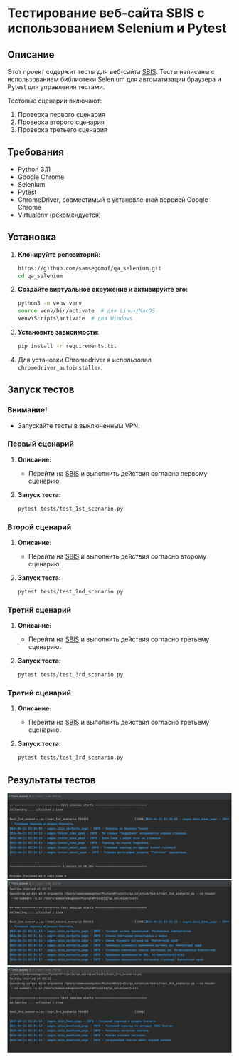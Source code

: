 # Тестирование веб-сайта SBIS с использованием Selenium и Pytest

## Описание

Этот проект содержит тесты для веб-сайта [SBIS](https://sbis.ru/). Тесты написаны с использованием библиотеки Selenium для автоматизации браузера и Pytest для управления тестами.

Тестовые сценарии включают:

1. Проверка первого сценария
2. Проверка второго сценария
3. Проверка третьего сценария

## Требования

- Python 3.11
- Google Chrome
- Selenium
- Pytest
- ChromeDriver, совместимый с установленной версией Google Chrome
- Virtualenv (рекомендуется)

## Установка
1. **Клонируйте репозиторий:**
    ```bash
    https://github.com/samsegomof/qa_selenium.git
    cd qa_selenium
    ```

2. **Создайте виртуальное окружение и активируйте его:**
    ```bash
    python3 -m venv venv
    source venv/bin/activate  # для Linux/MacOS
    venv\Scripts\activate  # для Windows
    ```

3. **Установите зависимости:**
    ```bash
    pip install -r requirements.txt
    ```

4. Для установки Chromedriver я использовал `chromedriver_autoinstaller`.

## Запуск тестов
### Внимание!

- Запускайте тесты в выключенным VPN.

### Первый сценарий

1. **Описание:**
   - Перейти на [SBIS](https://sbis.ru/) и выполнить действия согласно первому сценарию.

2. **Запуск теста:**
    ```bash
    pytest tests/test_1st_scenario.py
    ```

### Второй сценарий

1. **Описание:**
   - Перейти на [SBIS](https://sbis.ru/) и выполнить действия согласно второму сценарию.

2. **Запуск теста:**
    ```bash
    pytest tests/test_2nd_scenario.py
    ```

### Третий сценарий

1. **Описание:**
   - Перейти на [SBIS](https://sbis.ru/) и выполнить действия согласно третьему сценарию.

2. **Запуск теста:**
    ```bash
    pytest tests/test_3rd_scenario.py
    ```
### Третий сценарий

1. **Описание:**
   - Перейти на [SBIS](https://sbis.ru/) и выполнить действия согласно третьему сценарию.

2. **Запуск теста:**
    ```bash
    pytest tests/test_3rd_scenario.py
    ```

## Результаты тестов
![Тест1](images/1stTest.png)
![Тест2](images/2ndTest.png)
![Тест3](images/3rdTest.png)



